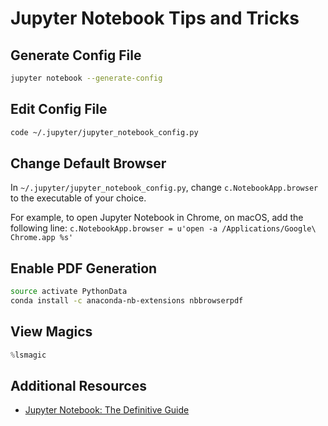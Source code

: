 # Jupyter Notebook Tips and Tricks

## Generate Config File

```bash
jupyter notebook --generate-config
```

## Edit Config File

```bash
code ~/.jupyter/jupyter_notebook_config.py
```

## Change Default Browser

In `~/.jupyter/jupyter_notebook_config.py`, change `c.NotebookApp.browser` to the executable of your choice.

For example, to open Jupyter Notebook in Chrome, on macOS, add the following line: `c.NotebookApp.browser = u'open -a /Applications/Google\ Chrome.app %s'`

## Enable PDF Generation

```bash
source activate PythonData
conda install -c anaconda-nb-extensions nbbrowserpdf
```

## View Magics

```python
%lsmagic
```

## Additional Resources

* [Jupyter Notebook: The Definitive Guide](https://www.datacamp.com/community/tutorials/tutorial-jupyter-notebook)
